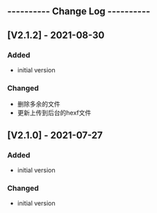 ## ---------- Change Log ----------


## [V2.1.2] - 2021-08-30

### Added

- initial version

### Changed

- 删除多余的文件
- 更新上传到后台的hexf文件

## [V2.1.0] - 2021-07-27

### Added

- initial version

### Changed

- initial version

